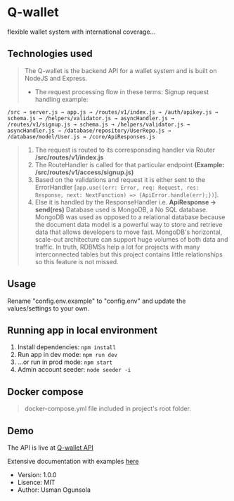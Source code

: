 # Q-wallet
flexible wallet system with international coverage...
## Technologies used
> The Q-wallet is the backend API for a wallet system and is built on NodeJS and Express.
>- The request processing flow in these terms: Signup request handling example:
```
/src → server.js → app.js → /routes/v1/index.js → /auth/apikey.js → schema.js → /helpers/validator.js → asyncHandler.js → /routes/v1/signup.js → schema.js → /helpers/validator.js → asyncHandler.js → /database/repository/UserRepo.js → /database/model/User.js → /core/ApiResponses.js
```
>1. The request is routed to its corresponsding handler via Router **/src/routes/v1/index.js**
>2. The RouteHandler is called for that particular endpoint **(Example: /src/routes/v1/access/signup.js)**
>3. Based on the validations and request it is either sent to the ErrorHandler [`app.use((err: Error, req: Request, res: Response, next: NextFunction) => {ApiError.handle(err);})`].
>4. Else it is handled by the ResponseHandler i.e. **ApiResponse → send(res)**
> Database used is MongoDB, a No SQL database. MongoDB was used as opposed to a relational database because the document data model is a powerful way to store and retrieve data that allows developers to move fast. MongoDB's horizontal, scale-out architecture can support huge volumes of both data and traffic. In truth, RDBMSs help a lot for projects with many interconnected tables but this project contains little relationships so this feature is not missed.

## Usage
Rename "config.env.example" to "config.env" and update the values/settings to your own.
## Running app in local environment
1. Install dependencies: `npm install`
2. Run app in dev mode: `npm run dev`
3. ...or run in prod mode: `npm start`
4. Admin account seeder: `node seeder -i`
## Docker compose
> docker-compose.yml file included in project's root folder.

## Demo
The API is live at [Q-wallet API](https://q-wallet.tk)

Extensive documentation with examples [here](https://documenter.getpostman.com/view/11616904/TVzSjwg5)

- Version: 1.0.0
- Lisence: MIT
- Author: Usman Ogunsola